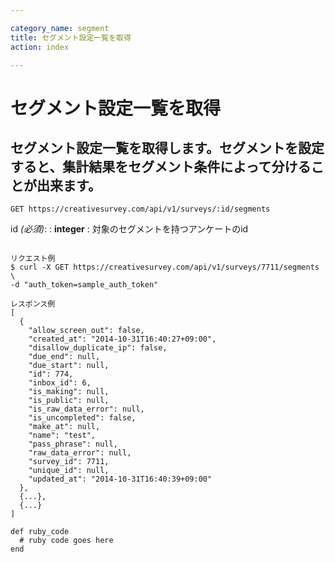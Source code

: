 ```yaml
---

category_name: segment
title: セグメント設定一覧を取得
action: index

---
```


# セグメント設定一覧を取得

## セグメント設定一覧を取得します。セグメントを設定すると、集計結果をセグメント条件によって分けることが出来ます。

`GET https://creativesurvey.com/api/v1/surveys/:id/segments`

id _(必須)_:
: __integer__
: 対象のセグメントを持つアンケートのid

~~~

リクエスト例
$ curl -X GET https://creativesurvey.com/api/v1/surveys/7711/segments \
-d "auth_token=sample_auth_token"

レスポンス例
[
  {
    "allow_screen_out": false,
    "created_at": "2014-10-31T16:40:27+09:00",
    "disallow_duplicate_ip": false,
    "due_end": null,
    "due_start": null,
    "id": 774,
    "inbox_id": 6,
    "is_making": null,
    "is_public": null,
    "is_raw_data_error": null,
    "is_uncompleted": false,
    "make_at": null,
    "name": "test",
    "pass_phrase": null,
    "raw_data_error": null,
    "survey_id": 7711,
    "unique_id": null,
    "updated_at": "2014-10-31T16:40:39+09:00"
  },
  {...},
  {...}
]

~~~

~~~
def ruby_code
  # ruby code goes here
end
~~~

